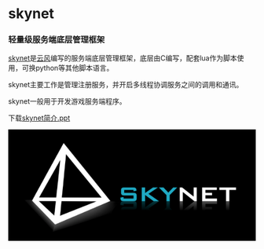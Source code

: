 skynet
====

### 轻量级服务端底层管理框架

[skynet](https://github.com/cloudwu/skynet)是[云风](http://blog.codingnow.com/)编写的服务端底层管理框架，底层由C编写，配套lua作为脚本使用，可换python等其他脚本语言。

skynet主要工作是管理注册服务，并开启多线程协调服务之间的调用和通讯。

skynet一般用于开发游戏服务端程序。

下载[skynet简介.ppt](../static/ppt/skynet_summary.ppt)

![skynet logo](../static/logo/skynet_b.png)